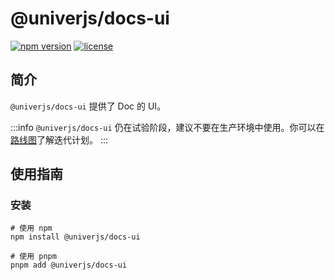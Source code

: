 # @univerjs/docs-ui

[![npm version](https://img.shields.io/npm/v/@univerjs/docs-ui)](https://npmjs.org/package/@univerjs/docs-ui)
[![license](https://img.shields.io/npm/l/@univerjs/docs-ui)](https://img.shields.io/npm/l/@univerjs/docs-ui)

## 简介

`@univerjs/docs-ui` 提供了 Doc 的 UI。

:::info
`@univerjs/docs-ui` 仍在试验阶段，建议不要在生产环境中使用。你可以在[路线图](/guides/roadmap)了解迭代计划。
:::

## 使用指南

### 安装

```shell
# 使用 npm
npm install @univerjs/docs-ui

# 使用 pnpm
pnpm add @univerjs/docs-ui
```
